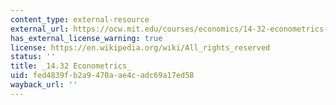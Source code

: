 ```yaml
---
content_type: external-resource
external_url: https://ocw.mit.edu/courses/economics/14-32-econometrics-spring-2007/index.htm
has_external_license_warning: true
license: https://en.wikipedia.org/wiki/All_rights_reserved
status: ''
title: _14.32 Econometrics_
uid: fed4839f-b2a9-470a-ae4c-adc69a17ed58
wayback_url: ''
---
```

